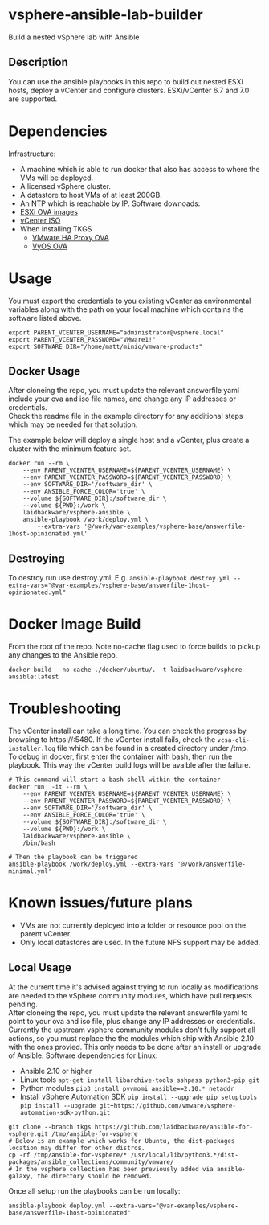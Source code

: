 # vsphere-ansible-lab-builder
Build a nested vSphere lab with Ansible

## Description
You can use the ansible playbooks in this repo to build out nested ESXi hosts, deploy a vCenter and configure clusters. ESXi/vCenter 6.7 and 7.0 are supported.

# Dependencies
Infrastructure:
- A machine which is able to run docker that also has access to where the VMs will be deployed.
- A licensed vSphere cluster.
- A datastore to host VMs of at least 200GB.
- An NTP which is reachable by IP.
Software downoads:
- [ESXi OVA images](https://www.virtuallyghetto.com/nested-virtualization/nested-esxi-virtual-appliance)
- [vCenter ISO](https://my.vmware.com/en/group/vmware/downloads/info/slug/datacenter_cloud_infrastructure/vmware_vsphere/7_0)
- When installing TKGS
  - [VMware HA Proxy OVA](https://github.com/haproxytech/vmware-haproxy/releases/tag/v0.1.8)
  - [VyOS OVA](https://downloads.vyos.io/release/legacy/1.1.8/vyos-1.1.8-amd64.ova)

# Usage 
You must export the credentials to you existing vCenter as environmental variables along with the path on your local machine which contains the software listed above.
```
export PARENT_VCENTER_USERNAME="administrator@vsphere.local"
export PARENT_VCENTER_PASSWORD="VMware1!"
export SOFTWARE_DIR="/home/matt/minio/vmware-products" 
```

## Docker Usage 
After cloneing the repo, you must update the relevant answerfile yaml include your ova and iso file names, and change any IP addresses or credentials.<br/>
Check the readme file in the example directory for any additional steps which may be needed for that solution.<br/>

The example below will deploy a single host and a vCenter, plus create a cluster with the minimum feature set.
```
docker run --rm \
    --env PARENT_VCENTER_USERNAME=${PARENT_VCENTER_USERNAME} \
    --env PARENT_VCENTER_PASSWORD=${PARENT_VCENTER_PASSWORD} \
    --env SOFTWARE_DIR='/software_dir' \
    --env ANSIBLE_FORCE_COLOR='true' \
    --volume ${SOFTWARE_DIR}:/software_dir \
    --volume ${PWD}:/work \
    laidbackware/vsphere-ansible \
    ansible-playbook /work/deploy.yml \
        --extra-vars '@/work/var-examples/vsphere-base/answerfile-1host-opinionated.yml'
```

## Destroying
To destroy run use destroy.yml. E.g. `ansible-playbook destroy.yml --extra-vars="@var-examples/vsphere-base/answerfile-1host-opinionated.yml"`

# Docker Image Build
From the root of the repo. Note no-cache flag used to force builds to pickup any changes to the Ansible repo.
```
docker build --no-cache ./docker/ubuntu/. -t laidbackware/vsphere-ansible:latest
```

# Troubleshooting
The vCenter install can take a long time. You can check the progress by browsing to https://<vcenter IP>:5480. If the vCenter install fails, check the `vcsa-cli-installer.log` file which can be found in a created directory under /tmp.<br/>
To debug in docker, first enter the container with bash, then run the playbook. This way the vCenter build logs will be avaible after the failure.
```
# This command will start a bash shell within the container
docker run  -it --rm \
    --env PARENT_VCENTER_USERNAME=${PARENT_VCENTER_USERNAME} \
    --env PARENT_VCENTER_PASSWORD=${PARENT_VCENTER_PASSWORD} \
    --env SOFTWARE_DIR='/software_dir' \
    --env ANSIBLE_FORCE_COLOR='true' \
    --volume ${SOFTWARE_DIR}:/software_dir \
    --volume ${PWD}:/work \
    laidbackware/vsphere-ansible \
    /bin/bash

# Then the playbook can be triggered
ansible-playbook /work/deploy.yml --extra-vars '@/work/answerfile-minimal.yml'
```

# Known issues/future plans
- VMs are not currently deployed into a folder or resource pool on the parent vCenter.
- Only local datastores are used. In the future NFS support may be added.

## Local Usage
At the current time it's advised against trying to run locally as modifications are needed to the vSphere community modules, which have pull requests pending.<br/>
After cloneing the repo, you must update the relevant answerfile  yaml to point to your ova and iso file, plus change any IP addresses or credentials.<br/>
Currently the upstream vsphere community modules don't fully support all actions, so you must replace the the modules which ship with Ansible 2.10 with the ones provied. This only needs to be done after an install or upgrade of Ansible.
Software dependencies for Linux:
- Ansible 2.10 or higher
- Linux tools `apt-get install libarchive-tools sshpass python3-pip git`
- Python modules `pip3 install pyvmomi ansible==2.10.* netaddr`
- Install [vSphere Automation SDK](https://github.com/vmware/vsphere-automation-sdk-python)
    `pip install --upgrade pip setuptools`
    `pip install --upgrade git+https://github.com/vmware/vsphere-automation-sdk-python.git`
```
git clone --branch tkgs https://github.com/laidbackware/ansible-for-vsphere.git /tmp/ansible-for-vsphere
# Below is an example which works for Ubuntu, the dist-packages location may differ for other distros.
cp -rf /tmp/ansible-for-vsphere/* /usr/local/lib/python3.*/dist-packages/ansible_collections/community/vmware/
# In the vsphere collection has been previously added via ansible-galaxy, the directory should be removed.
```
Once all setup run the playbooks can be run locally:
```
ansible-playbook deploy.yml --extra-vars="@var-examples/vsphere-base/answerfile-1host-opinionated"
```